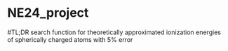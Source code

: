 # NE24_project
#TL;DR search function for theoretically approximated ionization energies of spherically charged atoms with 5% error
